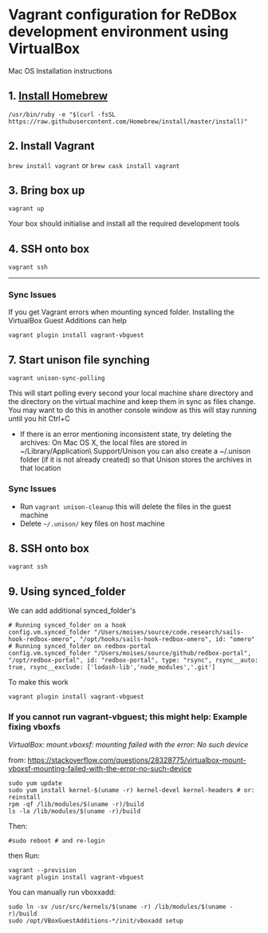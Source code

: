 Vagrant configuration for ReDBox development environment using VirtualBox
====================

Mac OS Installation instructions
## 1. [Install Homebrew](http://brew.sh/)
`/usr/bin/ruby -e "$(curl -fsSL https://raw.githubusercontent.com/Homebrew/install/master/install)"`

## 2. Install Vagrant
`brew install vagrant`
or
`brew cask install vagrant`

## 3. Bring box up
`vagrant up`

Your box should initialise and install all the required development tools

## 4. SSH onto box
`vagrant ssh`

---
### Sync Issues

If you get Vagrant errors when mounting synced folder. Installing the VirtualBox Guest Additions can help

`vagrant plugin install vagrant-vbguest`

## 7. Start unison file synching
`vagrant unison-sync-polling`

This will start polling every second your local machine share directory and the directory on the virtual machine and keep them in sync as files change. You may want to do this in another console window as this will stay running until you hit Ctrl+C

- If there is an error mentioning inconsistent state, try deleting the archives:
    On Mac OS X, the local files are stored in ~/Library/Application\ Support/Unison you can also create a ~/.unison folder (if it is not already created) so that Unison stores the archives in that location

### Sync Issues

- Run `vagrant unison-cleanup` this will delete the files in the guest machine
- Delete `~/.unison/` key files on host machine

## 8. SSH onto box
`vagrant ssh`

## 9. Using synced_folder

We can add additional synced_folder's

```
# Running synced_folder on a hook
config.vm.synced_folder "/Users/moises/source/code.research/sails-hook-redbox-omero", "/opt/hooks/sails-hook-redbox-omero", id: "omero"
# Running synced_folder on redbox-portal
config.vm.synced_folder "/Users/moises/source/github/redbox-portal", "/opt/redbox-portal", id: "redbox-portal", type: "rsync", rsync__auto: true, rsync__exclude: ['lodash-lib','node_modules','.git']
```


To make this work

```
vagrant plugin install vagrant-vbguest
```


### If you cannot run vagrant-vbguest; this might help: Example fixing vboxfs

*VirtualBox: mount.vboxsf: mounting failed with the error: No such device*

from: https://stackoverflow.com/questions/28328775/virtualbox-mount-vboxsf-mounting-failed-with-the-error-no-such-device

```
sudo yum update
sudo yum install kernel-$(uname -r) kernel-devel kernel-headers # or: reinstall
rpm -qf /lib/modules/$(uname -r)/build
ls -la /lib/modules/$(uname -r)/build
```
Then:
```
#sudo reboot # and re-login
```
then Run:
```
vagrant --provision
vagrant plugin install vagrant-vbguest
```
You can manually run vboxxadd:
```
sudo ln -sv /usr/src/kernels/$(uname -r) /lib/modules/$(uname -r)/build
sudo /opt/VBoxGuestAdditions-*/init/vboxadd setup
```
